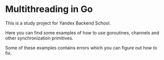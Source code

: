 # Multithreading in Go

This is a study project for Yandex Backend School.

Here you can find some examples of how to use goroutines, channels and other synchronization primitives.

Some of these examples contains errors which you can figure out how to fix.
